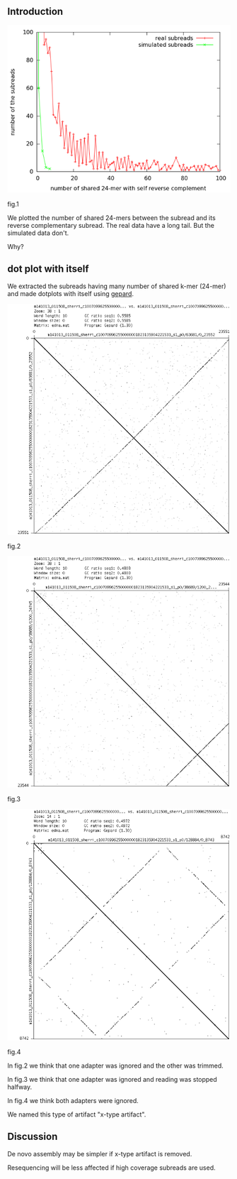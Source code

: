 ## Introduction

![Image](number_of_shared_kmers.png "fig.1")

fig.1

We plotted the number of shared 24-mers between the subread and its reverse complementary subread.
The real data have a long tail.
But the simulated data don't.

Why?

## dot plot with itself

We extracted the subreads having many number of shared k-mer (24-mer)
and made dotplots with itself using [gepard](http://cube.univie.ac.at/gepard).

![Image](real_0003.png "fig.2")

fig.2

![Image](real_0007.png "fig.3")

fig.3

![Image](real_0049.png "fig.4")

fig.4

In fig.2 we think that one adapter was ignored and the other was trimmed.

In fig.3 we think that one adapter was ignored and reading was stopped halfway.

In fig.4 we think both adapters were ignored.

We named this type of artifact "x-type artifact".

## Discussion

De novo assembly may be simpler if x-type artifact is removed.

Resequencing will be less affected if high coverage subreads are used.

